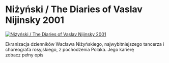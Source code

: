 Niżyński / The Diaries of Vaslav Nijinsky 2001 
=============
[![Niżyński / The Diaries of Vaslav Nijinsky 2001 ](http://vidos.pl/images/player.gif)](http://vidos.pl/nizynski-the-diaries-of-vaslav-nijinsky-2001)

 Ekranizacja dzienników Wacława Niżyńskiego, najwybitniejszego tancerza i choreografa rosyjskiego, z pochodzenia Polaka. Jego karierę zobacz pełny opis
